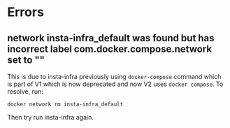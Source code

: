 # Errors

## network insta-infra_default was found but has incorrect label com.docker.compose.network set to ""

This is due to insta-infra previously using `docker-compose` command which is part of V1 which is now deprecated and now
V2 uses `docker compose`. To resolve, run:
```shell
docker network rm insta-infra_default
```
Then try run insta-infra again.

